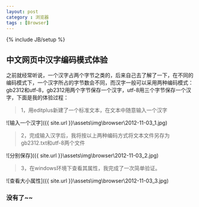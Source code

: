 ```yaml
---
layout: post
category : 浏览器
tags : [Browser]
---
```

{% include JB/setup %}

## 中文网页中汉字编码模式体验

之前就经常听说，一个汉字占两个字节之类的，后来自己去了解了一下，在不同的编码模式下，一个汉字所占的字节数会不同，而汉字一般可以采用两种编码模式：gb2312和utf-8，gb2312用两个字节保存一个汉字，utf-8用三个字节保存一个汉字，下面是我的体验过程：

> 1，用editplus新建了一个标准文本，在文本中随意输入一个汉字

<!-- more -->

![输入一个汉字]({{ site.url }}\assets\img\browser\2012-11-03_1.jpg)

> 2，完成输入汉字后，我将按以上两种编码方式将文本文件另存为gb2312.txt和utf-8两个文件

![分别保存]({{ site.url }}\assets\img\browser\2012-11-03_2.jpg)

> 3，在windows环境下查看其属性，我完成了一次简单验证。

![查看大小属性]({{ site.url }}\assets\img\browser\2012-11-03_3.jpg)

### 没有了~~